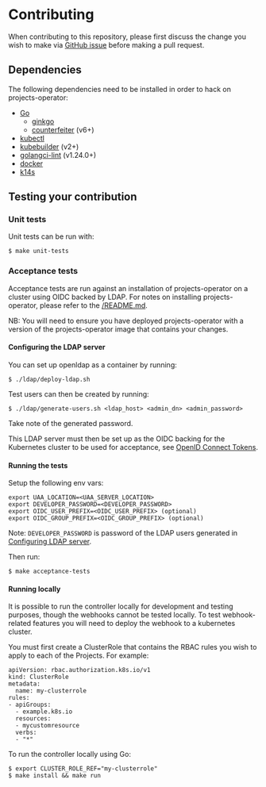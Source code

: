 # Contributing

When contributing to this repository, please first discuss the change you wish to make via [GitHub issue](https://github.com/pivotal/projects-operator/issues) before making a pull request.

## Dependencies

The following dependencies need to be installed in order to hack on projects-operator:

* [Go](https://golang.org/doc/install)
  * [ginkgo](https://github.com/onsi/ginkgo)
  * [counterfeiter](https://github.com/maxbrunsfeld/counterfeiter) (v6+)
* [kubectl](https://kubernetes.io/docs/tasks/tools/install-kubectl/)
* [kubebuilder](https://github.com/kubernetes-sigs/kubebuilder) (v2+)
* [golangci-lint](https://github.com/golangci/golangci-lint) (v1.24.0+)
* [docker](https://www.docker.com/)
* [k14s](https://k14s.io)

## Testing your contribution

### Unit tests

Unit tests can be run with:
```
$ make unit-tests
```

### Acceptance tests

Acceptance tests are run against an installation of projects-operator on a
cluster using OIDC backed by LDAP.  For notes on installing projects-operator,
please refer to the [/README.md](/READMD.md).

NB: You will need to ensure you have deployed projects-operator with a version
of the projects-operator image that contains your changes.

#### Configuring the LDAP server

You can set up openldap as a container by running:
```
$ ./ldap/deploy-ldap.sh
```
Test users can then be created by running:
```
$ ./ldap/generate-users.sh <ldap_host> <admin_dn> <admin_password>
```
Take note of the generated password.

This LDAP server must then be set up as the OIDC backing for the Kubernetes cluster to be used for acceptance, see
[OpenID Connect Tokens](https://kubernetes.io/docs/reference/access-authn-authz/authentication/#openid-connect-tokens).

#### Running the tests

Setup the following env vars:
```
export UAA_LOCATION=<UAA_SERVER_LOCATION>
export DEVELOPER_PASSWORD=<DEVELOPER_PASSWORD>
export OIDC_USER_PREFIX=<OIDC_USER_PREFIX> (optional)
export OIDC_GROUP_PREFIX=<OIDC_GROUP_PREFIX> (optional)
```
Note: `DEVELOPER_PASSWORD` is password of the LDAP users generated in [Configuring LDAP server](#configuring-ldap-server).

Then run:
```
$ make acceptance-tests
```

#### Running locally

It is possible to run the controller locally for development and testing purposes, though the webhooks cannot be tested locally. To test webhook-related features you will need to deploy the webhook to a kubernetes cluster.

You must first create a ClusterRole that contains the RBAC rules you wish to apply to each of the Projects. For example:

```
apiVersion: rbac.authorization.k8s.io/v1
kind: ClusterRole
metadata:
  name: my-clusterrole
rules:
- apiGroups:
  - example.k8s.io
  resources:
  - mycustomresource
  verbs:
  - "*"
```

To run the controller locally using Go:

```
$ export CLUSTER_ROLE_REF="my-clusterrole"
$ make install && make run
```
